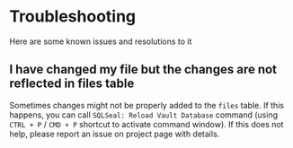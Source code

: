 # Troubleshooting

Here are some known issues and resolutions to it

## I have changed my file but the changes are not reflected in files table
Sometimes changes might not be properly added to the `files` table. If this happens, you can call `SQLSeal: Reload Vault Database` command (using `CTRL + P` / `CMD + P` shortcut to activate command window). If this does not help, please report an issue on project page with details.